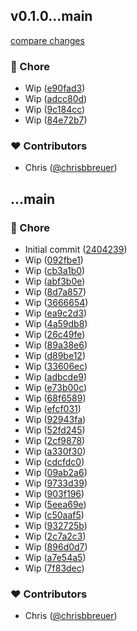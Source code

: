 
## v0.1.0...main

[compare changes](https://github.com/stacksjs/hush/compare/v0.1.0...main)

### 🏡 Chore

- Wip ([e90fad3](https://github.com/stacksjs/hush/commit/e90fad3))
- Wip ([adcc80d](https://github.com/stacksjs/hush/commit/adcc80d))
- Wip ([9c184cc](https://github.com/stacksjs/hush/commit/9c184cc))
- Wip ([84e72b7](https://github.com/stacksjs/hush/commit/84e72b7))

### ❤️ Contributors

- Chris ([@chrisbbreuer](https://github.com/chrisbbreuer))

## ...main


### 🏡 Chore

- Initial commit ([2404239](https://github.com/stacksjs/hush/commit/2404239))
- Wip ([092fbe1](https://github.com/stacksjs/hush/commit/092fbe1))
- Wip ([cb3a1b0](https://github.com/stacksjs/hush/commit/cb3a1b0))
- Wip ([abf3b0e](https://github.com/stacksjs/hush/commit/abf3b0e))
- Wip ([8d7a857](https://github.com/stacksjs/hush/commit/8d7a857))
- Wip ([3666654](https://github.com/stacksjs/hush/commit/3666654))
- Wip ([ea9c2d3](https://github.com/stacksjs/hush/commit/ea9c2d3))
- Wip ([4a59db8](https://github.com/stacksjs/hush/commit/4a59db8))
- Wip ([26c49fe](https://github.com/stacksjs/hush/commit/26c49fe))
- Wip ([89a38e6](https://github.com/stacksjs/hush/commit/89a38e6))
- Wip ([d89be12](https://github.com/stacksjs/hush/commit/d89be12))
- Wip ([33606ec](https://github.com/stacksjs/hush/commit/33606ec))
- Wip ([adbcde9](https://github.com/stacksjs/hush/commit/adbcde9))
- Wip ([e73b00c](https://github.com/stacksjs/hush/commit/e73b00c))
- Wip ([68f6589](https://github.com/stacksjs/hush/commit/68f6589))
- Wip ([efcf031](https://github.com/stacksjs/hush/commit/efcf031))
- Wip ([92943fa](https://github.com/stacksjs/hush/commit/92943fa))
- Wip ([52fd245](https://github.com/stacksjs/hush/commit/52fd245))
- Wip ([2cf9878](https://github.com/stacksjs/hush/commit/2cf9878))
- Wip ([a330f30](https://github.com/stacksjs/hush/commit/a330f30))
- Wip ([cdcfdc0](https://github.com/stacksjs/hush/commit/cdcfdc0))
- Wip ([09ab2a6](https://github.com/stacksjs/hush/commit/09ab2a6))
- Wip ([9733d39](https://github.com/stacksjs/hush/commit/9733d39))
- Wip ([903f196](https://github.com/stacksjs/hush/commit/903f196))
- Wip ([5eea69e](https://github.com/stacksjs/hush/commit/5eea69e))
- Wip ([c50aaf5](https://github.com/stacksjs/hush/commit/c50aaf5))
- Wip ([932725b](https://github.com/stacksjs/hush/commit/932725b))
- Wip ([2c7a2c3](https://github.com/stacksjs/hush/commit/2c7a2c3))
- Wip ([896d0d7](https://github.com/stacksjs/hush/commit/896d0d7))
- Wip ([a7e54a5](https://github.com/stacksjs/hush/commit/a7e54a5))
- Wip ([7f83dec](https://github.com/stacksjs/hush/commit/7f83dec))

### ❤️ Contributors

- Chris ([@chrisbbreuer](https://github.com/chrisbbreuer))

